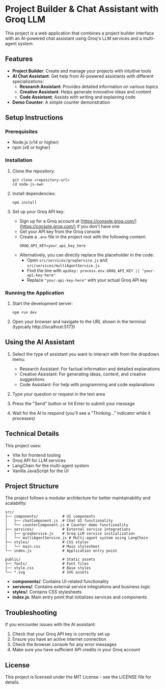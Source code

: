 # Project Builder & Chat Assistant with Groq LLM

This project is a web application that combines a project builder interface with an AI-powered chat assistant using Groq's LLM services and a multi-agent system.

## Features

- **Project Builder**: Create and manage your projects with intuitive tools
- **AI Chat Assistant**: Get help from AI-powered assistants with different specializations:
  - **Research Assistant**: Provides detailed information on various topics
  - **Creative Assistant**: Helps generate innovative ideas and content
  - **Code Assistant**: Assists with writing and explaining code
- **Demo Counter**: A simple counter demonstration

## Setup Instructions

### Prerequisites

- Node.js (v14 or higher)
- npm (v6 or higher)

### Installation

1. Clone the repository:
   ```
   git clone <repository-url>
   cd node-js-own
   ```

2. Install dependencies:
   ```
   npm install
   ```

3. Set up your Groq API key:
   - Sign up for a Groq account at [https://console.groq.com/](https://console.groq.com/) if you don't have one
   - Get your API key from the Groq console
   - Create a `.env` file in the project root with the following content:
     ```
     GROQ_API_KEY=your_api_key_here
     ```
   - Alternatively, you can directly replace the placeholder in the code:
     - Open `src/services/groqService.js` and `src/services/multiAgentService.js`
     - Find the line with `apiKey: process.env.GROQ_API_KEY || "your-api-key-here"`
     - Replace `"your-api-key-here"` with your actual Groq API key

### Running the Application

1. Start the development server:
   ```
   npm run dev
   ```

2. Open your browser and navigate to the URL shown in the terminal (typically http://localhost:5173)

## Using the AI Assistant

1. Select the type of assistant you want to interact with from the dropdown menu:
   - Research Assistant: For factual information and detailed explanations
   - Creative Assistant: For generating ideas, content, and creative suggestions
   - Code Assistant: For help with programming and code explanations

2. Type your question or request in the text area

3. Press the "Send" button or hit Enter to submit your message

4. Wait for the AI to respond (you'll see a "Thinking..." indicator while it processes)

## Technical Details

This project uses:
- Vite for frontend tooling
- Groq API for LLM services
- LangChain for the multi-agent system
- Vanilla JavaScript for the UI

## Project Structure

The project follows a modular architecture for better maintainability and scalability:

```
src/
├── components/           # UI components
│   ├── chatComponent.js  # Chat UI functionality
│   └── counterComponent.js # Counter demo functionality
├── services/             # External service integrations
│   ├── groqService.js    # Groq LLM service initialization
│   └── multiAgentService.js # Multi-agent system using LangChain
├── styles/               # CSS styles
│   └── main.css          # Main stylesheet
└── index.js              # Application entry point

public/                   # Static assets
├── fonts/                # Font files
├── style.css             # Base styles
└── *.svg                 # SVG assets
```

- **components/**: Contains UI-related functionality
- **services/**: Contains external service integrations and business logic
- **styles/**: Contains CSS stylesheets
- **index.js**: Main entry point that initializes services and components

## Troubleshooting

If you encounter issues with the AI assistant:

1. Check that your Groq API key is correctly set up
2. Ensure you have an active internet connection
3. Check the browser console for any error messages
4. Make sure you have sufficient API credits in your Groq account

## License

This project is licensed under the MIT License - see the LICENSE file for details.
